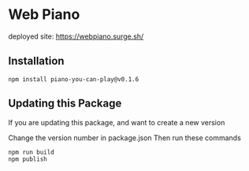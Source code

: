 # Web Piano 

deployed site: https://webpiano.surge.sh/

## Installation 

```
npm install piano-you-can-play@v0.1.6
```
## Updating this Package

If you are updating this package, and want to create a new version 

Change the version number in package.json 
Then run these commands
```
npm run build
npm publish
```
